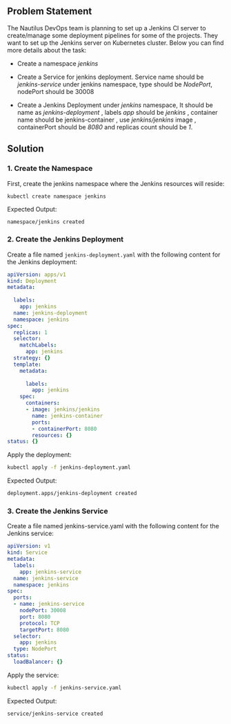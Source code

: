 ## Problem Statement

The Nautilus DevOps team is planning to set up a Jenkins CI server to create/manage some deployment pipelines for some of the projects. They want to set up the Jenkins server on Kubernetes cluster. Below you can find more details about the task:

- Create a namespace *jenkins*

- Create a Service for jenkins deployment. Service name should be *jenkins-service* under jenkins namespace, type should be *NodePort*, nodePort should be 30008

- Create a Jenkins Deployment under *jenkins* namespace, It should be name as *jenkins-deployment* , labels *app* should be *jenkins* , container name should be jenkins-container , use *jenkins/jenkins* image , containerPort should be *8080* and replicas count should be *1*.

## Solution

### 1. Create the Namespace

First, create the jenkins namespace where the Jenkins resources will reside:

```bash
kubectl create namespace jenkins
```

Expected Output:

```
namespace/jenkins created
```

### 2. Create the Jenkins Deployment

Create a file named `jenkins-deployment.yaml` with the following content for the Jenkins deployment:

```yaml
apiVersion: apps/v1
kind: Deployment
metadata:
  
  labels:
    app: jenkins
  name: jenkins-deployment
  namespace: jenkins
spec:
  replicas: 1
  selector:
    matchLabels:
      app: jenkins
  strategy: {}
  template:
    metadata:
      
      labels:
        app: jenkins
    spec:
      containers:
      - image: jenkins/jenkins
        name: jenkins-container
        ports:
        - containerPort: 8080
        resources: {}
status: {}
```

Apply the deployment:

```bash
kubectl apply -f jenkins-deployment.yaml
```

Expected Output:

```bash
deployment.apps/jenkins-deployment created
```

### 3. Create the Jenkins Service

Create a file named jenkins-service.yaml with the following content for the Jenkins service:

```yaml
apiVersion: v1
kind: Service
metadata:
  labels:
    app: jenkins-service
  name: jenkins-service
  namespace: jenkins
spec:
  ports:
  - name: jenkins-service
    nodePort: 30008
    port: 8080
    protocol: TCP
    targetPort: 8080
  selector:
    app: jenkins
  type: NodePort
status:
  loadBalancer: {}
```

Apply the service:

```bash
kubectl apply -f jenkins-service.yaml
```

Expected Output:

```bash
service/jenkins-service created
```

